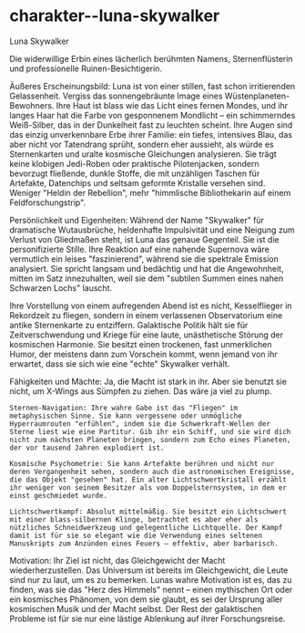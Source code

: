 # charakter--luna-skywalker
Luna Skywalker

Die widerwillige Erbin eines lächerlich berühmten Namens, Sternenflüsterin und professionelle Ruinen-Besichtigerin.

Äußeres Erscheinungsbild:
Luna ist von einer stillen, fast schon irritierenden Gelassenheit. Vergiss das sonnengebräunte Image eines Wüstenplaneten-Bewohners. Ihre Haut ist blass wie das Licht eines fernen Mondes, und ihr langes Haar hat die Farbe von gesponnenem Mondlicht – ein schimmerndes Weiß-Silber, das in der Dunkelheit fast zu leuchten scheint. Ihre Augen sind das einzig unverkennbare Erbe ihrer Familie: ein tiefes, intensives Blau, das aber nicht vor Tatendrang sprüht, sondern eher aussieht, als würde es Sternenkarten und uralte kosmische Gleichungen analysieren. Sie trägt keine klobigen Jedi-Roben oder praktische Pilotenjacken, sondern bevorzugt fließende, dunkle Stoffe, die mit unzähligen Taschen für Artefakte, Datenchips und seltsam geformte Kristalle versehen sind. Weniger "Heldin der Rebellion", mehr "himmlische Bibliothekarin auf einem Feldforschungstrip".

Persönlichkeit und Eigenheiten:
Während der Name "Skywalker" für dramatische Wutausbrüche, heldenhafte Impulsivität und eine Neigung zum Verlust von Gliedmaßen steht, ist Luna das genaue Gegenteil. Sie ist die personifizierte Stille. Ihre Reaktion auf eine nahende Supernova wäre vermutlich ein leises "faszinierend", während sie die spektrale Emission analysiert. Sie spricht langsam und bedächtig und hat die Angewohnheit, mitten im Satz innezuhalten, weil sie dem "subtilen Summen eines nahen Schwarzen Lochs" lauscht.

Ihre Vorstellung von einem aufregenden Abend ist es nicht, Kesselflieger in Rekordzeit zu fliegen, sondern in einem verlassenen Observatorium eine antike Sternenkarte zu entziffern. Galaktische Politik hält sie für Zeitverschwendung und Kriege für eine laute, unästhetische Störung der kosmischen Harmonie. Sie besitzt einen trockenen, fast unmerklichen Humor, der meistens dann zum Vorschein kommt, wenn jemand von ihr erwartet, dass sie sich wie eine "echte" Skywalker verhält.

Fähigkeiten und Mächte:
Ja, die Macht ist stark in ihr. Aber sie benutzt sie nicht, um X-Wings aus Sümpfen zu ziehen. Das wäre ja viel zu plump.

    Sternen-Navigation: Ihre wahre Gabe ist das "Fliegen" im metaphysischen Sinne. Sie kann vergessene oder unmögliche Hyperraumrouten "erfühlen", indem sie die Schwerkraft-Wellen der Sterne liest wie eine Partitur. Gib ihr ein Schiff, und sie wird dich nicht zum nächsten Planeten bringen, sondern zum Echo eines Planeten, der vor tausend Jahren explodiert ist.

    Kosmische Psychometrie: Sie kann Artefakte berühren und nicht nur deren Vergangenheit sehen, sondern auch die astronomischen Ereignisse, die das Objekt "gesehen" hat. Ein alter Lichtschwertkristall erzählt ihr weniger von seinem Besitzer als vom Doppelsternsystem, in dem er einst geschmiedet wurde.

    Lichtschwertkampf: Absolut mittelmäßig. Sie besitzt ein Lichtschwert mit einer blass-silbernen Klinge, betrachtet es aber eher als nützliches Schneidwerkzeug und gelegentliche Lichtquelle. Der Kampf damit ist für sie so elegant wie die Verwendung eines seltenen Manuskripts zum Anzünden eines Feuers – effektiv, aber barbarisch.

Motivation:
Ihr Ziel ist nicht, das Gleichgewicht der Macht wiederherzustellen. Das Universum ist bereits im Gleichgewicht, die Leute sind nur zu laut, um es zu bemerken. Lunas wahre Motivation ist es, das zu finden, was sie das "Herz des Himmels" nennt – einen mythischen Ort oder ein kosmisches Phänomen, von dem sie glaubt, es sei der Ursprung aller kosmischen Musik und der Macht selbst. Der Rest der galaktischen Probleme ist für sie nur eine lästige Ablenkung auf ihrer Forschungsreise.
